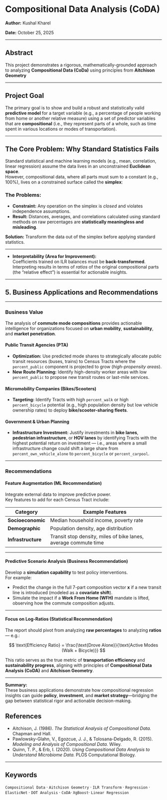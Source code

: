 # **Compositional Data Analysis (CoDA)**  
**Author:** Kushal Kharel

**Date:** October 25, 2025  

---

## **Abstract**
This project demonstrates a rigorous, mathematically-grounded approach to analyzing **Compositional Data (CoDa)** using principles from **Aitchison Geometry**

---

## **Project Goal**
The primary goal is to show and build a robust and statistically valid **predictive model** for a target variable (e.g., a percentage of people working from home or another relative measure) using a set of predictor variables that are **compositional** (i.e., they represent parts of a whole, such as time spent in various locations or modes of transportation).

---

## **The Core Problem: Why Standard Statistics Fails**
Standard statistical and machine learning models (e.g., mean, correlation, linear regression) assume the data lives in an unconstrained **Euclidean space**.  
However, compositional data, where all parts must sum to a constant (e.g., 100%), lives on a constrained surface called the **simplex**:

### The Problems:
- **Constraint:** Any operation on the simplex is *closed* and violates independence assumptions.  
- **Result:** Distances, averages, and correlations calculated using standard methods on raw percentages are **statistically meaningless and misleading**.

**Solution:** Transform the data out of the simplex before applying standard statistics.

---
- **Interpretability (Area for Improvement):**  
  Coefficients trained on ILR balances must be **back-transformed**.  
  Interpreting results in terms of *ratios* of the original compositional parts (the “relative effect”) is essential for actionable insights.
---

## **5. Business Applications and Recommendations**

---

### **Business Value**

The analysis of **commute mode compositions** provides actionable intelligence for organizations focused on **urban mobility**, **sustainability**, and **market penetration**.

#### **Public Transit Agencies (PTA)**  
- **Optimization:** Use predicted mode shares to strategically allocate public transit resources (buses, trains) to Census Tracts where the `percent_public` component is projected to grow (*high-propensity areas*).  
- **New Route Planning:** Identify high-density worker areas with low `percent_public` to propose new transit routes or last-mile services.

#### **Micromobility Companies (Bikes/Scooters)**  
- **Targeting:** Identify Tracts with high `percent_walk` or high `percent_bicycle` potential (e.g., high population density but low vehicle ownership rates) to deploy **bike/scooter-sharing fleets**.

#### **Government & Urban Planning**  
- **Infrastructure Investment:** Justify investments in **bike lanes**, **pedestrian infrastructure**, or **HOV lanes** by identifying Tracts with the highest potential return on investment — i.e., areas where a small infrastructure change could shift a large share from `percent_own_vehicle_alone` to `percent_bicycle` or `percent_carpool`.

---

### **Recommendations**

#### **Feature Augmentation (ML Recommendation)**  
Integrate external data to improve predictive power.  
Key features to add for each Census Tract include:

| **Category** | **Example Features** |
|---------------|----------------------|
| **Socioeconomic** | Median household income, poverty rate |
| **Demographic** | Population density, age distribution |
| **Infrastructure** | Transit stop density, miles of bike lanes, average commute time |

---

#### **Predictive Scenario Analysis (Business Recommendation)**  
Develop a **simulation capability** to test policy interventions.  
For example:
- Predict the change in the full 7-part composition vector **$\mathbf{x}$** if a new transit line is introduced (modeled as a **covariate shift**).  
- Simulate the impact if a **Work From Home (WFH)** mandate is lifted, observing how the commute composition adjusts.

---

#### **Focus on Log-Ratios (Statistical Recommendation)**  
The report should pivot from analyzing **raw percentages** to analyzing **ratios** — e.g.:

$$
\text{Efficiency Ratio} = \frac{\text{Drove Alone}}{\text{Active Modes (Walk + Bicycle)}}
$$

This ratio serves as the true metric of **transportation efficiency** and **sustainability progress**, aligning with principles of **Compositional Data Analysis (CoDA)** and **Aitchison Geometry**.

---

**Summary:**  
These business applications demonstrate how compositional regression insights can guide **policy**, **investment**, and **market strategy**—bridging the gap between statistical rigor and actionable decision-making.


## **References**
- Aitchison, J. (1986). *The Statistical Analysis of Compositional Data.* Chapman and Hall.  
- Pawlowsky-Glahn, V., Egozcue, J. J., & Tolosana-Delgado, R. (2015). *Modeling and Analysis of Compositional Data.* Wiley.  
- Quinn, T. P., & Erb, I. (2020). *Using Compositional Data Analysis to Understand Microbiome Data.* PLOS Computational Biology.

---

## **Keywords**
`Compositional Data` · `Aitchison Geometry` · `ILR Transform` · `Regression` · `ElasticNet` · `DOT Analysis` · `CoDA`· `XgBoost`· `Linear Regression`
